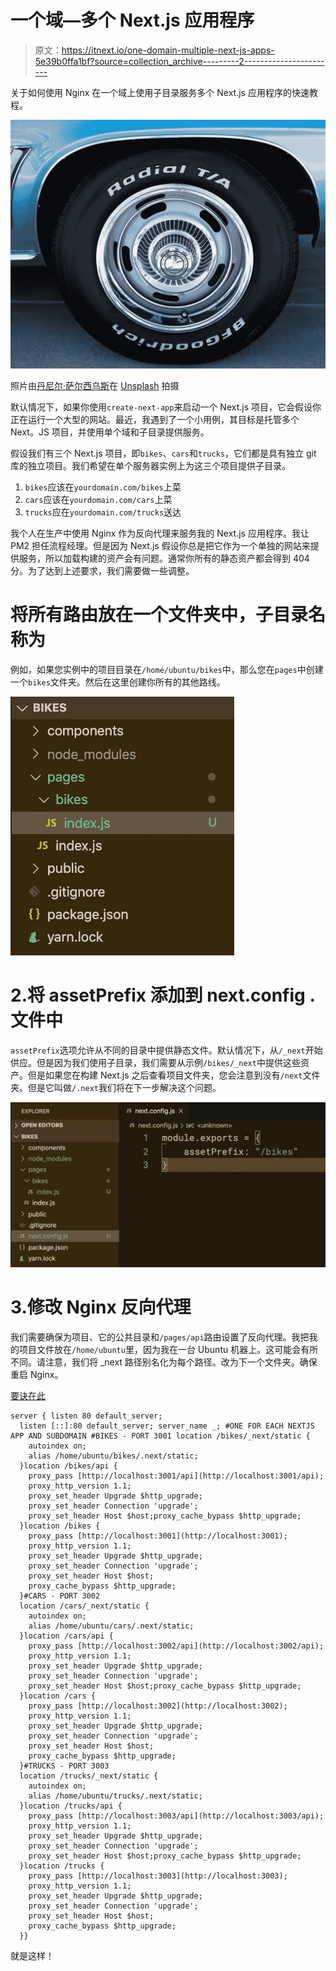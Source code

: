 # 一个域—多个 Next.js 应用程序

> 原文：<https://itnext.io/one-domain-multiple-next-js-apps-5e39b0ffa1bf?source=collection_archive---------2----------------------->

关于如何使用 Nginx 在一个域上使用子目录服务多个 Next.js 应用程序的快速教程。

![](img/5ef15b69a08f8aed498f5b510529eae1.png)

照片由[丹尼尔·萨尔西乌斯](https://unsplash.com/@dsalcius?utm_source=unsplash&utm_medium=referral&utm_content=creditCopyText)在 [Unsplash](https://unsplash.com/?utm_source=unsplash&utm_medium=referral&utm_content=creditCopyText) 拍摄

默认情况下，如果你使用`create-next-app`来启动一个 Next.js 项目，它会假设你正在运行一个大型的网站。最近，我遇到了一个小用例，其目标是托管多个 Next。JS 项目，并使用单个域和子目录提供服务。

假设我们有三个 Next.js 项目，即`bikes`、`cars`和`trucks`，它们都是具有独立 git 库的独立项目。我们希望在单个服务器实例上为这三个项目提供子目录。

1.  `bikes`应该在`yourdomain.com/bikes`上菜
2.  `cars`应该在`yourdomain.com/cars`上菜
3.  `trucks`应在`yourdomain.com/trucks`送达

我个人在生产中使用 Nginx 作为反向代理来服务我的 Next.js 应用程序。我让 PM2 担任流程经理。但是因为 Next.js 假设你总是把它作为一个单独的网站来提供服务，所以加载构建的资产会有问题。通常你所有的静态资产都会得到 404 分。为了达到上述要求，我们需要做一些调整。

# 将所有路由放在一个文件夹中，子目录名称为

例如，如果您实例中的项目目录在`/home/ubuntu/bikes`中，那么您在`pages`中创建一个`bikes`文件夹。然后在这里创建你所有的其他路线。

![](img/910fbc579496868a51aefa94370505c7.png)

# 2.将 assetPrefix 添加到 next.config .文件中

`assetPrefix`选项允许从不同的目录中提供静态文件。默认情况下，从`/_next`开始供应。但是因为我们使用子目录，我们需要从示例`/bikes/_next`中提供这些资产。但是如果您在构建 Next.js 之后查看项目文件夹，您会注意到没有`/next`文件夹。但是它叫做`/.next`我们将在下一步解决这个问题。

![](img/f66278163728841a79ad1372a5d7404e.png)

# 3.修改 Nginx 反向代理

我们需要确保为项目、它的公共目录和`/pages/api`路由设置了反向代理。我把我的项目文件放在`/home/ubuntu`里，因为我在一台 Ubuntu 机器上。这可能会有所不同。请注意，我们将 _next 路径别名化为每个路径。改为下一个文件夹。确保重启 Nginx。

[要诀在此](https://gist.github.com/skolhustick/dcbec823ad78c43380112d3136e028cf)

```
server { listen 80 default_server;
  listen [::]:80 default_server; server_name _; #ONE FOR EACH NEXTJS APP AND SUBDOMAIN #BIKES - PORT 3001 location /bikes/_next/static {
    autoindex on;
    alias /home/ubuntu/bikes/.next/static;
  }location /bikes/api {
    proxy_pass [http://localhost:3001/api](http://localhost:3001/api);
    proxy_http_version 1.1;
    proxy_set_header Upgrade $http_upgrade;
    proxy_set_header Connection 'upgrade';
    proxy_set_header Host $host;proxy_cache_bypass $http_upgrade;
  }location /bikes {
    proxy_pass [http://localhost:3001](http://localhost:3001);
    proxy_http_version 1.1;
    proxy_set_header Upgrade $http_upgrade;
    proxy_set_header Connection 'upgrade';
    proxy_set_header Host $host;
    proxy_cache_bypass $http_upgrade;
  }#CARS - PORT 3002
  location /cars/_next/static {
    autoindex on;
    alias /home/ubuntu/cars/.next/static;
  }location /cars/api {
    proxy_pass [http://localhost:3002/api](http://localhost:3002/api);
    proxy_http_version 1.1;
    proxy_set_header Upgrade $http_upgrade;
    proxy_set_header Connection 'upgrade';
    proxy_set_header Host $host;proxy_cache_bypass $http_upgrade;
  }location /cars {
    proxy_pass [http://localhost:3002](http://localhost:3002);
    proxy_http_version 1.1;
    proxy_set_header Upgrade $http_upgrade;
    proxy_set_header Connection 'upgrade';
    proxy_set_header Host $host;
    proxy_cache_bypass $http_upgrade;
  }#TRUCKS - PORT 3003
  location /trucks/_next/static {
    autoindex on;
    alias /home/ubuntu/trucks/.next/static;
  }location /trucks/api {
    proxy_pass [http://localhost:3003/api](http://localhost:3003/api);
    proxy_http_version 1.1;
    proxy_set_header Upgrade $http_upgrade;
    proxy_set_header Connection 'upgrade';
    proxy_set_header Host $host;proxy_cache_bypass $http_upgrade;
  }location /trucks {
    proxy_pass [http://localhost:3003](http://localhost:3003);
    proxy_http_version 1.1;
    proxy_set_header Upgrade $http_upgrade;
    proxy_set_header Connection 'upgrade';
    proxy_set_header Host $host;
    proxy_cache_bypass $http_upgrade;
  }}
```

就是这样！